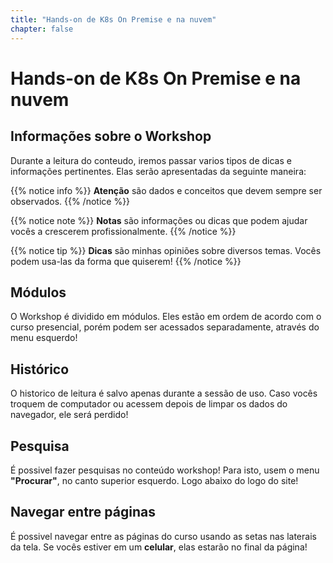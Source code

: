 ```yaml
---
title: "Hands-on de K8s On Premise e na nuvem"
chapter: false
---
```


# Hands-on de K8s On Premise e na nuvem



## Informações sobre o Workshop

Durante a leitura do conteudo, iremos passar varios tipos de dicas e informações pertinentes. Elas serão apresentadas da seguinte maneira:

{{% notice info %}}
**Atenção** são dados e conceitos que devem sempre ser observados.
{{% /notice %}}

{{% notice note %}}
**Notas** são informações ou dicas que podem ajudar vocês a crescerem profissionalmente. 
{{% /notice %}}

{{% notice tip %}}
**Dicas** são minhas opiniões sobre diversos temas. Vocês podem usa-las da forma que quiserem!
{{% /notice %}}

## Módulos

O Workshop é dividido em módulos. Eles estão em ordem de acordo com o curso presencial, porém podem ser acessados separadamente, através do menu esquerdo!

## Histórico

O historico de leitura é salvo apenas durante a sessão de uso. Caso vocês troquem de computador ou acessem depois de limpar os dados do navegador, ele será perdido!

## Pesquisa

É possivel fazer pesquisas no conteúdo workshop! Para isto, usem o menu **"Procurar"**, no canto superior esquerdo. Logo abaixo do logo do site!

## Navegar entre páginas

É possivel navegar entre as páginas do curso usando as setas nas laterais da tela. Se vocês estiver em um **celular**, elas estarão no final da página!